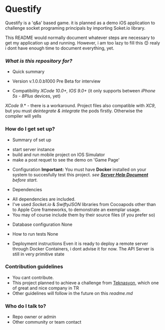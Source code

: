 # Questify
Questify is a 'q&amp;a' based game. it is planned as a demo iOS application to challenge socket programing principals by importing Soket.io library.

This README would normally document whatever steps are necessary to get my application up and running. However, i am too lazy to fill this :blush: realy i dont have enough time to document everything, yet. 


### *What is this repository for?* ###

* Quick summary


* Version
v.1.0.0.b1000 Pre Beta for interview

* Compatibility
*XCode 10.0+, IOS 9.0+* (it only supports between *iPhone 5s - 8Plus* devices, yet)

*XCode 9.** - there is a workaround. Project files also compatible with *XC9*, but you must *deintegrate & integrate* the pods firstly. Otherwise the compiler will yells


### How do I get set up? ###

* Summary of set up
- start server instance
- build and run mobile project on IOS Simulator 
- make a post requet to see the demo on 'Game Page'

* Configuration
**Important:** You must have **Docker** installed on your system to succesfully test this project. *see  **[Server Help Document](https://bitbucket.org/tutorials/markdowndemo)** before start.*

* Dependencies
- All dependencies are included. 
- I've used *Socket.io* & *SwiftyJSON* libraries from Cocoapods  other than to Apple Core frameworks, to demonstrate an exemplar usage.
- You may of course include them by their source files (if you prefer so)

* Database configuration
None

* How to run tests
None

* Deployment instructions
Even it is ready to deploy a remote server through Docker Containers, i dont advise it for now. The API Server is still in very primitive state

### Contribution guidelines ###

* You cant contribute.
* This project planned to achieve a challenge from [Teknasyon](http://www.teknasyon.com/), which one of great and nice company  in TR
* Other guidelines will follow in the future on this *readme.md*

### Who do I talk to? ###

* Repo owner or admin
* Other community or team contact

